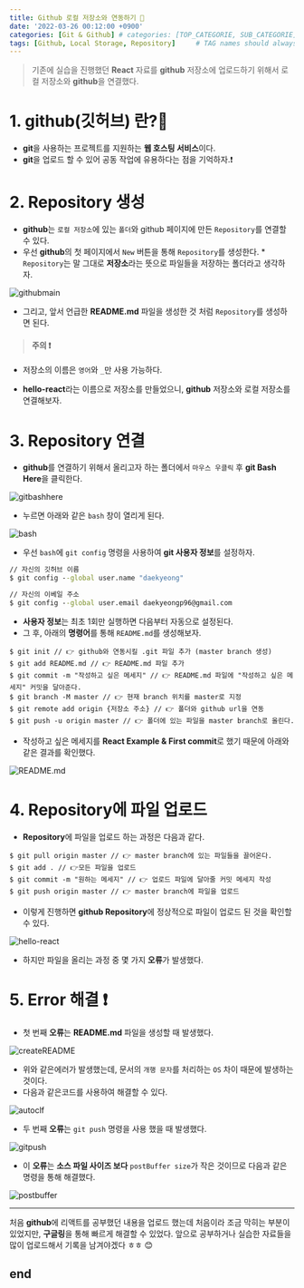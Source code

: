 ```yaml
---
title: Github 로컬 저장소와 연동하기 💾
date: '2022-03-26 00:12:00 +0900'
categories: [Git & Github] # categories: [TOP_CATEGORIE, SUB_CATEGORIE]
tags: [Github, Local Storage, Repository]     # TAG names should always be lowercase
---
```


> 기존에 실습을 진행했던 **React** 자료를 **github** 저장소에 업로드하기 위해서 로컬 저장소와 **github**을 연결했다.

# 1. github(깃허브) 란?🧐
* **git**을 사용하는 프로젝트를 지원하는 **웹 호스팅 서비스**이다.
* **git**을 업로드 할 수 있어 공동 작업에 유용하다는 점을 기억하자.❗

# 2. Repository 생성
* **github**는 `로컬 저장소`에 있는 `폴더`와 github 페이지에 만든 `Repository`를 연결할 수 있다.
* 우선 **github**의 첫 페이지에서 `New` 버튼을 통해 `Repository`를 생성한다.
\* `Repository`는 말 그대로 **저장소**라는 뜻으로 파일들을 저장하는 폴더라고 생각하자.

![githubmain](https://images.velog.io/images/daekyeong/post/6e5c9eb7-9151-47c2-bf18-0c3eaf894699/image.png)

* 그리고, 앞서 언급한 **README.md** 파일을 생성한 것 처럼 `Repository`를 생성하면 된다.

> #### 주의 ❗
* 저장소의 이름은 `영어`와 `_`만 사용 가능하다.

* **hello-react**라는 이름으로 저장소를 만들었으니, **github** 저장소와 로컬 저장소를 연결해보자.

# 3. Repository 연결
* **github**를 연결하기 위해서 올리고자 하는 폴더에서 `마우스 우클릭` 후 **git Bash Here**을 클릭한다.

![gitbashhere](https://images.velog.io/images/daekyeong/post/58b1935c-5d59-404d-a483-7558407d9548/image.png)

* 누르면 아래와 같은 `bash` 창이 열리게 된다.

![bash](https://images.velog.io/images/daekyeong/post/37f23f74-b340-4ea6-9cfd-6b640d4bf0cf/image.png)

* 우선 `bash`에 `git config` 명령을 사용하여 **git 사용자 정보**를 설정하자.

```cmd
// 자신의 깃허브 이름
$ git config --global user.name "daekyeong"

// 자신의 이베일 주소
$ git config --global user.email daekyeongp96@gmail.com
```

* **사용자 정보**는 최초 1회만 실행하면 다음부터 자동으로 설정된다.
* 그 후, 아래의 **명령어**를 통해 `README.md`를 생성해보자.

```git
$ git init // 👉 github와 연동시킬 .git 파일 추가 (master branch 생성)
$ git add README.md // 👉 README.md 파일 추가
$ git commit -m "작성하고 싶은 메세지" // 👉 README.md 파일에 "작성하고 싶은 메세지" 커밋을 달아준다.
$ git branch -M master // 👉 현재 branch 위치를 master로 지정
$ git remote add origin {저장소 주소} // 👉 폴더와 github url을 연동
$ git push -u origin master // 👉 폴더에 있는 파일을 master branch로 올린다.
```

* 작성하고 싶은 메세지를 **React Example & First commit**로 했기 때문에 아래와 같은 결과를 확인했다.

![README.md](https://images.velog.io/images/daekyeong/post/b08562d8-cd54-4536-9424-d53f48fc6237/image.png)

# 4. Repository에 파일 업로드
* **Repository**에 파일을 업로드 하는 과정은 다음과 같다.

```git
$ git pull origin master // 👉 master branch에 있는 파일들을 끌어온다.
$ git add . // 👉모든 파일을 업로드
$ git commit -m "원하는 메세지" // 👉 업로드 파일에 달아줄 커밋 메세지 작성
$ git push origin master // 👉 master branch에 파일을 업로드
```

* 이렇게 진행하면 **github Repository**에 정상적으로 파일이 업로드 된 것을 확인할 수 있다.

![hello-react](https://images.velog.io/images/daekyeong/post/e3b65456-c8e7-4cf7-8f1c-4fc2ce982c07/image.png)
* 하지만 파일을 올리는 과정 중 몇 가지 **오류**가 발생했다.

# 5. Error 해결 ❗
* 첫 번째 **오류**는 **README.md** 파일을 생성할 때 발생했다.

![createREADME](https://images.velog.io/images/daekyeong/post/32285967-2313-45e2-8ef9-56cccf9f11d1/image.png)

* 위와 같은에러가 발생했는데, 문서의 `개행 문자`를 처리하는 `OS` 차이 때문에 발생하는 것이다.
* 다음과 같은코드를 사용하여 해결할 수 있다.

![autoclf](https://images.velog.io/images/daekyeong/post/384db4eb-ab58-4779-843d-9659e5c026ea/image.png)

* 두 번째 **오류**는 `git push` 명령을 사용 했을 때 발생했다.

![gitpush](https://images.velog.io/images/daekyeong/post/746bc0a0-baf5-413f-9784-10f20e24b8ee/image.png)

* 이 **오류**는 **소스 파일 사이즈 보다** `postBuffer size`가 작은 것이므로 다음과 같은 명령을 통해 해결했다.

![postbuffer](https://images.velog.io/images/daekyeong/post/884d0699-a4b3-4e05-b078-82d14079fc8f/image.png)

---
처음 **github**에 리액트를 공부했던 내용을 업로드 했는데 처음이라 조금 막히는 부분이 있었지만, **구글링**을 통해 빠르게 해결할 수 있었다.
앞으로 공부하거나 실습한 자료들을 많이 업로드해서 기록을 남겨야겠다 ㅎㅎ 😊

## end